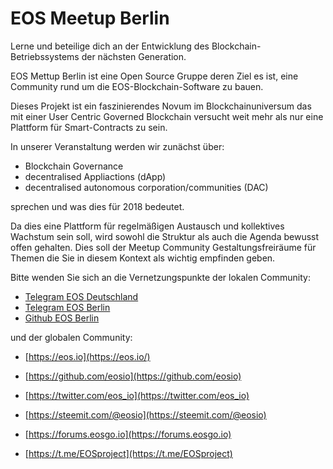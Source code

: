 # EOS Meetup Berlin
Lerne und beteilige dich an der Entwicklung des Blockchain-Betriebssystems der nächsten Generation.

EOS Mettup Berlin ist eine Open Source Gruppe deren Ziel es ist, eine Community rund um die EOS-Blockchain-Software zu bauen.

Dieses Projekt ist ein faszinierendes Novum im Blockchainuniversum das mit einer User Centric Governed Blockchain versucht weit mehr als nur eine Plattform für Smart-Contracts zu sein.

In unserer Veranstaltung werden wir zunächst über:
- Blockchain Governance
- decentralised Appliactions (dApp)
- decentralised autonomous corporation/communities (DAC)

sprechen und was dies für 2018 bedeutet.

Da dies eine Plattform für regelmäßigen Austausch und kollektives Wachstum sein soll, wird sowohl die Struktur als auch die Agenda bewusst offen gehalten. Dies soll der Meetup Community Gestaltungsfreiräume für Themen die Sie in diesem Kontext als wichtig empfinden geben.

Bitte wenden Sie sich an die Vernetzungspunkte der lokalen Community:

- [Telegram EOS Deutschland](https://t.me/EOSDE)
- [Telegram EOS Berlin](https://t.me/EOSBerlin)
- [Github EOS Berlin](https://github.com/EOSBerlin/Meetup)

und der globalen Community:

- [https://eos.io](https://eos.io/)

- [https://github.com/eosio](https://github.com/eosio)

- [https://twitter.com/eos_io](https://twitter.com/eos_io)

- [https://steemit.com/@eosio](https://steemit.com/@eosio)

- [https://forums.eosgo.io](https://forums.eosgo.io)

- [https://t.me/EOSproject](https://t.me/EOSproject)
